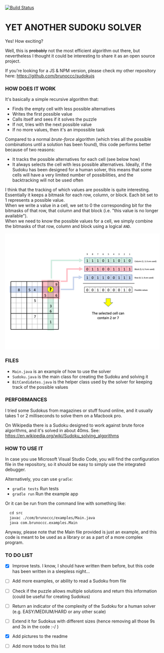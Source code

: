 [![Build Status](https://travis-ci.com/brunoccc/sudoku.svg?branch=master)](https://travis-ci.com/brunoccc/sudoku)

# YET ANOTHER SUDOKU SOLVER

Yes! How exciting? 

Well, this is ~~probably~~ not the most efficient algorithm out there, but nevertheless I thought it could be interesting to share it as an open source project.

If you're looking for a JS & NPM version, please check my other repository here: https://github.com/brunoccc/sudokujs

### HOW DOES IT WORK

It's basically a simple recursive algorithm that:

* Finds the empty cell with less possible alternatives
* Writes the first possible value
* Calls itself and sees if it solves the puzzle
* If not, tries with the next possible value
* If no more values, then it's an impossible task

Compared to a normal _brute-force_ algorithm (which tries all the possible combinations until a solution has been found), this code performs better because of two reasons:

* It tracks the possible alternatives for each cell (see below how)
* It always selects the cell with less possible alternatives. Ideally, if the Sudoku has been designed for a human solver, this means that some cells will have a very limited number of possibilities, and the backtracking will not be used often

I think that the tracking of which values are possible is quite interesting. Essentially it keeps a bitmask for each row, column, or block. Each bit set to 1 represents a possible value.  
When we write a value in a cell, we set to 0 the corresponding bit for the bitmasks of that row, that column and that block (i.e. "this value is no longer available").  
When we need to know the possible values for a cell, we simply combine the bitmasks of that row, column and block using a logical `AND`.

![Alternative values and bitmasks](doc/brunoccc-sudoku-1.png?raw=true "Bitmasks")

### FILES

* `Main.java` is an example of how to use the solver
* `Sudoku.java` is the main class for creating the Sudoku and solving it
* `BitCandidates.java` is the helper class used by the solver for keeping track of the possible values

### PERFORMANCES

I tried some Sudokus from magazines or stuff found online, and it usually takes 1 or 2 milliseconds to solve them on a Macbook pro.

On Wikipedia there is a Sudoku designed to work against brute force algorithms, and it's solved in about 40ms. See:
https://en.wikipedia.org/wiki/Sudoku_solving_algorithms 

### HOW TO USE IT

In case you use Microsoft Visual Studio Code, you will find the configuration file in the repository, so it should be easy to simply use the integrated debugger.

Alternatively, you can use `gradle`:

* `gradle tests` Run tests
* `gradle run` Run the example app

Or it can be run from the command line with something like:

```
  cd src
  javac ./com/brunoccc/examples/Main.java
  java com.brunoccc.examples.Main
```

Anyway, please note that the Main file provided is just an example, and this code is meant to be used as a library or as a part of a more complex program.

### TO DO LIST

- [X] Improve tests. I know, I should have written them before, but this code has been written in a sleepless night... 
- [ ] Add more examples, or ability to read a Sudoku from file
- [ ] Check if the puzzle allows multiple solutions and return this information (could be useful for creating Sudokus)
- [ ] Return an indicator of the complexity of the Sudoku for a human solver (e.g. EASY/MEDIUM/HARD or any other scale)
- [ ] Extend it for Sudokus with different sizes (hence removing all those 9s and 3s in the code :-/ ) 
- [X] Add pictures to the readme
- [ ] Add more todos to this list


